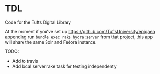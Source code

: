 TDL
===========================

Code for the Tufts Digital Library

At the moment if you've set up https://github.com/TuftsUniversity/epigaea appending
run `bundle exec rake hydra:server` from that project, this app will share the
same Solr and Fedora instance.   

TODO:
 * Add to travis
 * Add local server rake task for testing independently
